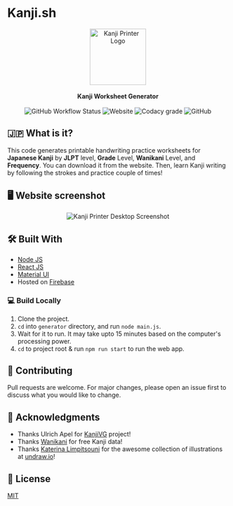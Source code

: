 # Kanji.sh

<div align="center">
    <img width="128" height="128" src="https://kanji-printer.web.app/logo192.png" alt="Kanji Printer Logo">
    <br/>
    <br/>
    <b> Kanji Worksheet Generator </b>
    <br/>
</div>
<br/>
<div align="center">
<img alt="GitHub Workflow Status" src="https://img.shields.io/github/workflow/status/aruke/kanji-printer/Deploy?label=deploy&logo=github"> 
<img alt="Website" src="https://img.shields.io/website?label=firebase&logo=firebase&up_color=green&up_message=web.app&url=https%3A%2F%2Fkanji-printer.web.app"> 
<img alt="Codacy grade" src="https://img.shields.io/codacy/grade/5b4867029b8b4bd1bf6b7c638d5bacee?logo=codacy"> 
<img alt="GitHub" src="https://img.shields.io/github/license/aruke/kanji-printer"> 
</div>

## 🇯🇵 What is it?

This code generates printable handwriting practice worksheets for **Japanese Kanji** by **JLPT** level, **Grade** Level, **Wanikani** Level, and **Frequency**. You can download it from the website. Then, learn Kanji writing by following the strokes and practice couple of times!

## 🖥 Website screenshot

<div align="center">
    <img src="https://kanji-printer.web.app/assets/desktop-screenshot.png" alt="Kanji Printer Desktop Screenshot">
</div>

## 🛠 Built With

-   [Node JS](https://nodejs.org/en/)
-   [React JS](https://reactjs.org/)
-   [Material UI](https://material-ui.com/)
-   Hosted on [Firebase](https://firebase.google.com/docs/hosting)

### 💻 Build Locally

1.  Clone the project.
2.  `cd` into `generator` directory, and run `node main.js`.
3.  Wait for it to run. It may take upto 15 minutes based on the computer's processing power.
4.  `cd` to project root & run `npm run start` to run the web app.

## 💬 Contributing

Pull requests are welcome. For major changes, please open an issue first to discuss what you would like to change.

## 💌 Acknowledgments

-   Thanks Ulrich Apel for [KanjiVG](https://kanjivg.tagaini.net/) project!
-   Thanks [Wanikani](http://wanikani.com/) for free Kanji data!
-   Thanks [Katerina Limpitsouni](https://twitter.com/ninaLimpi) for the awesome collection of illustrations at [undraw.io](https://undraw.co/)!

## 📜 License

[MIT](LICENSE)
